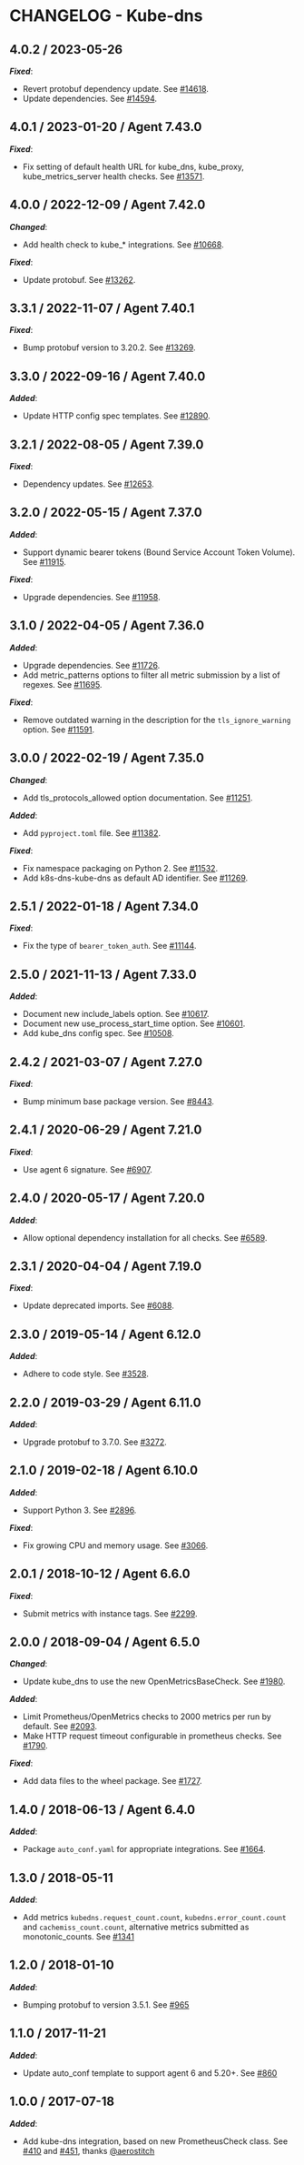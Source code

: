 # CHANGELOG - Kube-dns

## 4.0.2 / 2023-05-26

***Fixed***: 

* Revert protobuf dependency update. See [#14618](https://github.com/DataDog/integrations-core/pull/14618).
* Update dependencies. See [#14594](https://github.com/DataDog/integrations-core/pull/14594).


## 4.0.1 / 2023-01-20 / Agent 7.43.0

***Fixed***: 

* Fix setting of default health URL for kube_dns, kube_proxy, kube_metrics_server health checks. See [#13571](https://github.com/DataDog/integrations-core/pull/13571).


## 4.0.0 / 2022-12-09 / Agent 7.42.0

***Changed***: 

* Add health check to kube_* integrations. See [#10668](https://github.com/DataDog/integrations-core/pull/10668).

***Fixed***: 

* Update protobuf. See [#13262](https://github.com/DataDog/integrations-core/pull/13262).


## 3.3.1 / 2022-11-07 / Agent 7.40.1

***Fixed***: 

* Bump protobuf version to 3.20.2. See [#13269](https://github.com/DataDog/integrations-core/pull/13269).


## 3.3.0 / 2022-09-16 / Agent 7.40.0

***Added***: 

* Update HTTP config spec templates. See [#12890](https://github.com/DataDog/integrations-core/pull/12890).


## 3.2.1 / 2022-08-05 / Agent 7.39.0

***Fixed***: 

* Dependency updates. See [#12653](https://github.com/DataDog/integrations-core/pull/12653).


## 3.2.0 / 2022-05-15 / Agent 7.37.0

***Added***: 

* Support dynamic bearer tokens (Bound Service Account Token Volume). See [#11915](https://github.com/DataDog/integrations-core/pull/11915).

***Fixed***: 

* Upgrade dependencies. See [#11958](https://github.com/DataDog/integrations-core/pull/11958).


## 3.1.0 / 2022-04-05 / Agent 7.36.0

***Added***: 

* Upgrade dependencies. See [#11726](https://github.com/DataDog/integrations-core/pull/11726).
* Add metric_patterns options to filter all metric submission by a list of regexes. See [#11695](https://github.com/DataDog/integrations-core/pull/11695).

***Fixed***: 

* Remove outdated warning in the description for the `tls_ignore_warning` option. See [#11591](https://github.com/DataDog/integrations-core/pull/11591).


## 3.0.0 / 2022-02-19 / Agent 7.35.0

***Changed***: 

* Add tls_protocols_allowed option documentation. See [#11251](https://github.com/DataDog/integrations-core/pull/11251).

***Added***: 

* Add `pyproject.toml` file. See [#11382](https://github.com/DataDog/integrations-core/pull/11382).

***Fixed***: 

* Fix namespace packaging on Python 2. See [#11532](https://github.com/DataDog/integrations-core/pull/11532).
* Add k8s-dns-kube-dns as default AD identifier. See [#11269](https://github.com/DataDog/integrations-core/pull/11269).


## 2.5.1 / 2022-01-18 / Agent 7.34.0

***Fixed***: 

* Fix the type of `bearer_token_auth`. See [#11144](https://github.com/DataDog/integrations-core/pull/11144).


## 2.5.0 / 2021-11-13 / Agent 7.33.0

***Added***: 

* Document new include_labels option. See [#10617](https://github.com/DataDog/integrations-core/pull/10617).
* Document new use_process_start_time option. See [#10601](https://github.com/DataDog/integrations-core/pull/10601).
* Add kube_dns config spec. See [#10508](https://github.com/DataDog/integrations-core/pull/10508).


## 2.4.2 / 2021-03-07 / Agent 7.27.0

***Fixed***: 

* Bump minimum base package version. See [#8443](https://github.com/DataDog/integrations-core/pull/8443).


## 2.4.1 / 2020-06-29 / Agent 7.21.0

***Fixed***: 

* Use agent 6 signature. See [#6907](https://github.com/DataDog/integrations-core/pull/6907).


## 2.4.0 / 2020-05-17 / Agent 7.20.0

***Added***: 

* Allow optional dependency installation for all checks. See [#6589](https://github.com/DataDog/integrations-core/pull/6589).


## 2.3.1 / 2020-04-04 / Agent 7.19.0

***Fixed***: 

* Update deprecated imports. See [#6088](https://github.com/DataDog/integrations-core/pull/6088).


## 2.3.0 / 2019-05-14 / Agent 6.12.0

***Added***: 

* Adhere to code style. See [#3528](https://github.com/DataDog/integrations-core/pull/3528).


## 2.2.0 / 2019-03-29 / Agent 6.11.0

***Added***: 

* Upgrade protobuf to 3.7.0. See [#3272](https://github.com/DataDog/integrations-core/pull/3272).


## 2.1.0 / 2019-02-18 / Agent 6.10.0

***Added***: 

* Support Python 3. See [#2896](https://github.com/DataDog/integrations-core/pull/2896).

***Fixed***: 

* Fix growing CPU and memory usage. See [#3066](https://github.com/DataDog/integrations-core/pull/3066).


## 2.0.1 / 2018-10-12 / Agent 6.6.0

***Fixed***: 

* Submit metrics with instance tags. See [#2299](https://github.com/DataDog/integrations-core/pull/2299).


## 2.0.0 / 2018-09-04 / Agent 6.5.0

***Changed***: 

* Update kube_dns to use the new OpenMetricsBaseCheck. See [#1980](https://github.com/DataDog/integrations-core/pull/1980).

***Added***: 

* Limit Prometheus/OpenMetrics checks to 2000 metrics per run by default. See [#2093](https://github.com/DataDog/integrations-core/pull/2093).
* Make HTTP request timeout configurable in prometheus checks. See [#1790](https://github.com/DataDog/integrations-core/pull/1790).

***Fixed***: 

* Add data files to the wheel package. See [#1727](https://github.com/DataDog/integrations-core/pull/1727).


## 1.4.0 / 2018-06-13 / Agent 6.4.0

***Added***: 

* Package `auto_conf.yaml` for appropriate integrations. See [#1664](https://github.com/DataDog/integrations-core/pull/1664).


## 1.3.0 / 2018-05-11

***Added***: 

* Add metrics `kubedns.request_count.count`, `kubedns.error_count.count` and `cachemiss_count.count`, alternative metrics submitted as monotonic\_counts. See [#1341](https://github.com/DataDog/integrations-core/issues/1341)


## 1.2.0 / 2018-01-10

***Added***: 

* Bumping protobuf to version 3.5.1. See [#965](https://github.com/DataDog/integrations-core/issues/965)


## 1.1.0 / 2017-11-21

***Added***: 

* Update auto\_conf template to support agent 6 and 5.20+. See [#860](https://github.com/DataDog/integrations-core/issues/860)


## 1.0.0 / 2017-07-18

***Added***: 

* Add kube-dns integration, based on new PrometheusCheck class. See [#410](https://github.com/DataDog/integrations-core/issues/410) and [#451](https://github.com/DataDog/integrations-core/issues/451), thanks [@aerostitch](https://github.com/aerostitch)

